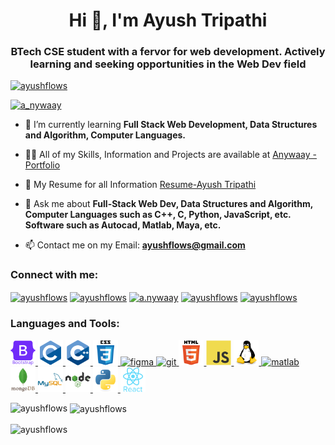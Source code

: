 <h1 align="center">Hi 👋, I'm Ayush Tripathi</h1>
<h3 align="center">BTech CSE student with a fervor for web development. Actively learning and seeking opportunities in the Web Dev field</h3>


<p align="left"> <a href="https://github.com/ryo-ma/github-profile-trophy"><img src="https://github-profile-trophy.vercel.app/?username=ayushflows" alt="ayushflows" /></a> </p>

<p align="left"> <a href="https://twitter.com/ayushflows" target="blank"><img src="https://img.shields.io/twitter/follow/ayushflows?logo=twitter&style=for-the-badge" alt="a_nywaay" /></a> </p>

- 🌱 I’m currently learning **Full Stack Web Development, Data Structures and Algorithm, Computer Languages.**

- 👨‍💻 All of my Skills, Information and Projects are available at [Anywaay -Portfolio](https://anywaay-portfolio.web.app/)

- 📄 My Resume for all Information [Resume-Ayush Tripathi](https://github.com/ayushflows/ayushflows/blob/ae55333a2320ccc32db6d77e4f2a71c64c705ffc/Ayush_Tripathi-Resume.pdf)

- 💬 Ask me about **Full-Stack Web Dev, Data Structures and Algorithm, Computer Languages such as C++, C, Python, JavaScript, etc. Software such as Autocad, Matlab, Maya, etc.**

- 📫 Contact me on my Email: **ayushflows@gmail.com**

<h3 align="left">Connect with me:</h3>
<p align="left">
<a href="https://twitter.com/ayushflows" target="blank"><img align="center" src="https://raw.githubusercontent.com/rahuldkjain/github-profile-readme-generator/master/src/images/icons/Social/twitter.svg" alt="ayushflows" height="30" width="40" /></a>
<a href="https://linkedin.com/in/ayushflows" target="blank"><img align="center" src="https://raw.githubusercontent.com/rahuldkjain/github-profile-readme-generator/master/src/images/icons/Social/linked-in-alt.svg" alt="ayushflows" height="30" width="40" /></a>
<a href="https://instagram.com/ayushflows" target="blank"><img align="center" src="https://raw.githubusercontent.com/rahuldkjain/github-profile-readme-generator/master/src/images/icons/Social/instagram.svg" alt="a.nywaay" height="30" width="40" /></a>
<a href="https://codeforces.com/profile/ayushflows" target="blank"><img align="center" src="https://raw.githubusercontent.com/rahuldkjain/github-profile-readme-generator/master/src/images/icons/Social/codeforces.svg" alt="ayushflows" height="30" width="40" /></a>
<a href="https://www.leetcode.com/ayushflows" target="blank"><img align="center" src="https://raw.githubusercontent.com/rahuldkjain/github-profile-readme-generator/master/src/images/icons/Social/leet-code.svg" alt="ayushflows" height="30" width="40" /></a>
</p>

<h3 align="left">Languages and Tools:</h3>
<p align="left"> <a href="https://getbootstrap.com" target="_blank" rel="noreferrer"> <img src="https://raw.githubusercontent.com/devicons/devicon/master/icons/bootstrap/bootstrap-plain-wordmark.svg" alt="bootstrap" width="40" height="40"/> </a> <a href="https://www.cprogramming.com/" target="_blank" rel="noreferrer"> <img src="https://raw.githubusercontent.com/devicons/devicon/master/icons/c/c-original.svg" alt="c" width="40" height="40"/> </a> <a href="https://www.w3schools.com/cpp/" target="_blank" rel="noreferrer"> <img src="https://raw.githubusercontent.com/devicons/devicon/master/icons/cplusplus/cplusplus-original.svg" alt="cplusplus" width="40" height="40"/> </a> <a href="https://www.w3schools.com/css/" target="_blank" rel="noreferrer"> <img src="https://raw.githubusercontent.com/devicons/devicon/master/icons/css3/css3-original-wordmark.svg" alt="css3" width="40" height="40"/> </a> <a href="https://www.figma.com/" target="_blank" rel="noreferrer"> <img src="https://www.vectorlogo.zone/logos/figma/figma-icon.svg" alt="figma" width="40" height="40"/> </a> <a href="https://git-scm.com/" target="_blank" rel="noreferrer"> <img src="https://www.vectorlogo.zone/logos/git-scm/git-scm-icon.svg" alt="git" width="40" height="40"/> </a> <a href="https://www.w3.org/html/" target="_blank" rel="noreferrer"> <img src="https://raw.githubusercontent.com/devicons/devicon/master/icons/html5/html5-original-wordmark.svg" alt="html5" width="40" height="40"/> </a> <a href="https://developer.mozilla.org/en-US/docs/Web/JavaScript" target="_blank" rel="noreferrer"> <img src="https://raw.githubusercontent.com/devicons/devicon/master/icons/javascript/javascript-original.svg" alt="javascript" width="40" height="40"/> </a> <a href="https://www.linux.org/" target="_blank" rel="noreferrer"> <img src="https://raw.githubusercontent.com/devicons/devicon/master/icons/linux/linux-original.svg" alt="linux" width="40" height="40"/> </a> <a href="https://www.mathworks.com/" target="_blank" rel="noreferrer"> <img src="https://upload.wikimedia.org/wikipedia/commons/2/21/Matlab_Logo.png" alt="matlab" width="40" height="40"/> </a> <a href="https://www.mongodb.com/" target="_blank" rel="noreferrer"> <img src="https://raw.githubusercontent.com/devicons/devicon/master/icons/mongodb/mongodb-original-wordmark.svg" alt="mongodb" width="40" height="40"/> </a> <a href="https://www.mysql.com/" target="_blank" rel="noreferrer"> <img src="https://raw.githubusercontent.com/devicons/devicon/master/icons/mysql/mysql-original-wordmark.svg" alt="mysql" width="40" height="40"/> </a> <a href="https://nodejs.org" target="_blank" rel="noreferrer"> <img src="https://raw.githubusercontent.com/devicons/devicon/master/icons/nodejs/nodejs-original-wordmark.svg" alt="nodejs" width="40" height="40"/> </a> <a href="https://www.python.org" target="_blank" rel="noreferrer"> <img src="https://raw.githubusercontent.com/devicons/devicon/master/icons/python/python-original.svg" alt="python" width="40" height="40"/> </a> <a href="https://reactjs.org/" target="_blank" rel="noreferrer"> <img src="https://raw.githubusercontent.com/devicons/devicon/master/icons/react/react-original-wordmark.svg" alt="react" width="40" height="40"/> </a> </p>

<p><img align="left" src="https://github-readme-stats.vercel.app/api/top-langs?username=ayushflows&show_icons=true&locale=en&layout=compact" alt="ayushflows" /></p>

<p>&nbsp;<img align="center" src="https://github-readme-stats.vercel.app/api?username=ayushflows&show_icons=true&locale=en" alt="ayushflows" /></p>

<p><img align="center" src="https://github-readme-streak-stats.herokuapp.com/?user=ayushflows&" alt="ayushflows" /></p>
